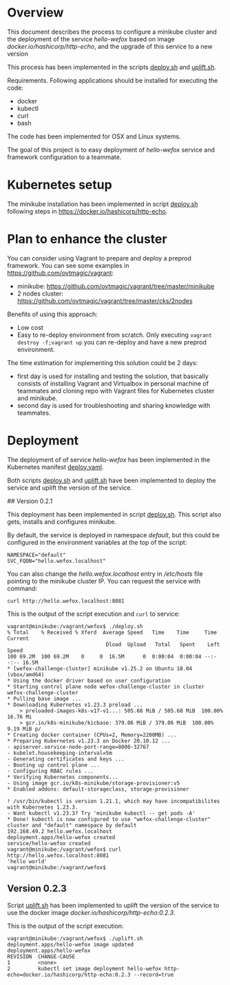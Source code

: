 # Overview

This document describes the process to configure a minikube cluster and the deployment of the service *hello-wefox* based on image *docker.io/hashicorp/http-echo*, and the upgrade of this service to a new version

This process has been implemented in the scripts [deploy.sh](deploy.sh) and [uplift.sh](uplift.sh).

Requirements. Following applications should be installed for executing the code:
- docker
- kubectl
- curl
- bash

The code has been implemented for OSX and Linux systems.

The goal of this project is to easy deployment of *hello-wefox* service and framework configuration to a teammate.

# Kubernetes setup

The minikube installation has been implemented in script [deploy.sh](deploy.sh) following steps in https://docker.io/hashicorp/http-echo.

# Plan to enhance the cluster

You can consider using Vagrant to prepare and deploy a preprod framework. You can see some examples in https://github.com/ovtmagic/vagrant:
- minikube: https://github.com/ovtmagic/vagrant/tree/master/minikube
- 2 nodes cluster: https://github.com/ovtmagic/vagrant/tree/master/cks/2nodes

Benefits of using this approach:
- Low cost
- Easy to re-deploy environment from scratch. Only executing `vagrant destroy -f;vagrant up` you can re-deploy and have a new preprod environment.

The time estimation for implementing this solution could be 2 days:
- first day is used for installing and testing the solution, that basically consists of installing Vagrant and Virtualbox in personal machine of teammates and cloning repo with Vagrant files for Kubernetes cluster and minikube.
- second day is used for troubleshooting and sharing knowledge with teammates.

# Deployment

The deployment of of service *hello-wefox* has been implemented in the Kubernetes manifest [deploy.yaml](deploy.yaml).

Both scripts [deploy.sh](deploy.sh) and [uplift.sh](uplift.sh) have been implemented to deploy the service and uplift the version of the service.

## Version 0.2.1

This deployment has been implemented in script [deploy.sh](deploy.sh). This script also gets, installs and configures minikube.

By default, the service is deployed in namespace *default*, but this could be configured in the environment variables at the top of the script:

    NAMESPACE="default"
    SVC_FQDN="hello.wefox.localhost"

You can also change the *hello.wefox.localhost* entry in */etc/hosts* file pointing to the minikube cluster IP. You can request the service with command:

    curl http://hello.wefox.localhost:8081

This is the output of the script execution and `curl` to service:

    vagrant@minikube:/vagrant/wefox$ ./deploy.sh
    % Total    % Received % Xferd  Average Speed   Time    Time     Time  Current
                                    Dload  Upload   Total   Spent    Left  Speed
    100 69.2M  100 69.2M    0     0  16.5M      0  0:00:04  0:00:04 --:--:-- 16.5M
    * [wefox-challenge-cluster] minikube v1.25.2 on Ubuntu 18.04 (vbox/amd64)
    * Using the docker driver based on user configuration
    * Starting control plane node wefox-challenge-cluster in cluster wefox-challenge-cluster
    * Pulling base image ...
    * Downloading Kubernetes v1.23.3 preload ...
        > preloaded-images-k8s-v17-v1...: 505.68 MiB / 505.68 MiB  100.00% 16.76 Mi
        > gcr.io/k8s-minikube/kicbase: 379.06 MiB / 379.06 MiB  100.00% 9.19 MiB p/
    * Creating docker container (CPUs=2, Memory=2200MB) ...
    * Preparing Kubernetes v1.23.3 on Docker 20.10.12 ...
    - apiserver.service-node-port-range=8000-32767
    - kubelet.housekeeping-interval=5m
    - Generating certificates and keys ...
    - Booting up control plane ...
    - Configuring RBAC rules ...
    * Verifying Kubernetes components...
    - Using image gcr.io/k8s-minikube/storage-provisioner:v5
    * Enabled addons: default-storageclass, storage-provisioner

    ! /usr/bin/kubectl is version 1.21.1, which may have incompatibilites with Kubernetes 1.23.3.
    - Want kubectl v1.23.3? Try 'minikube kubectl -- get pods -A'
    * Done! kubectl is now configured to use "wefox-challenge-cluster" cluster and "default" namespace by default
    192.168.49.2 hello.wefox.localhost
    deployment.apps/hello-wefox created
    service/hello-wefox created
    vagrant@minikube:/vagrant/wefox$ curl http://hello.wefox.localhost:8081
    'hello world'
    vagrant@minikube:/vagrant/wefox$


## Version 0.2.3

Script [uplift.sh](uplift.sh) has been implemented to uplift the version of the service to use the docker image *docker.io/hashicorp/http-echo:0.2.3*.

This is the output of the script execution:

    vagrant@minikube:/vagrant/wefox$ ./uplift.sh
    deployment.apps/hello-wefox image updated
    deployment.apps/hello-wefox
    REVISION  CHANGE-CAUSE
    1         <none>
    2         kubectl set image deployment hello-wefox http-echo=docker.io/hashicorp/http-echo:0.2.3 --record=true